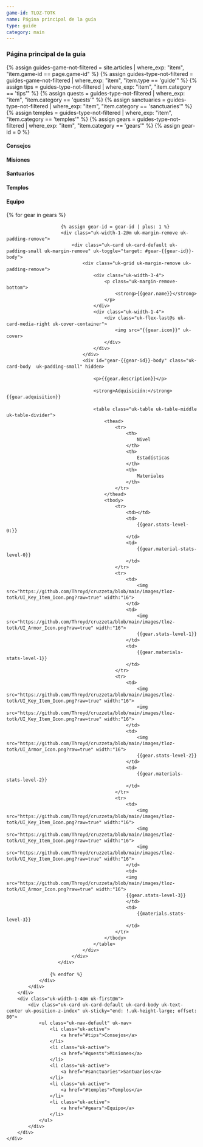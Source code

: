 ```yaml
---
game-id: TLOZ-TOTK
name: Página principal de la guía
type: guide
category: main
---
```

<h3>Página principal de la guía</h3>
{% assign guides-game-not-filtered = site.articles | where_exp: "item", "item.game-id == page.game-id" %}
{% assign guides-type-not-filtered = guides-game-not-filtered | where_exp: "item", "item.type == 'guide'" %}
{% assign tips = guides-type-not-filtered | where_exp: "item", "item.category == 'tips'" %}
{% assign quests = guides-type-not-filtered | where_exp: "item", "item.category == 'quests'" %}
{% assign sanctuaries = guides-type-not-filtered | where_exp: "item", "item.category == 'sanctuaries'" %}
{% assign temples = guides-type-not-filtered | where_exp: "item", "item.category == 'temples'" %}
{% assign gears = guides-type-not-filtered | where_exp: "item", "item.category == 'gears'" %}
{% assign gear-id = 0 %}
<div>
    <div class="uk-grid">
        <div class="uk-width-3-4@m">
            <div>
                <h4 id="tips">Consejos</h4>
                <h4 id="quests">Misiones</h4>
                <h4 id="sanctuaries">Santuarios</h4>
                <h4 id="temples">Templos</h4>
                <h4 id="gears">Equipo</h4>
                <div class="uk-grid uk-margin-remove uk-padding-remove">
                    {% for gear in gears %}

                        {% assign gear-id = gear-id | plus: 1 %}
                        <div class="uk-width-1-2@m uk-margin-remove uk-padding-remove">
                            <div class="uk-card uk-card-default uk-padding-small uk-margin-remove" uk-toggle="target: #gear-{{gear-id}}-body">
                                <div class="uk-grid uk-margin-remove uk-padding-remove">
                                    <div class="uk-width-3-4">
                                        <p class="uk-margin-remove-bottom">
                                            <strong>{{gear.name}}</strong>
                                        </p>
                                    </div>
                                    <div class="uk-width-1-4">
                                        <div class="uk-flex-last@s uk-card-media-right uk-cover-container">
                                            <img src="{{gear.icon}}" uk-cover>
                                        </div>
                                    </div>
                                </div> 
                                <div id="gear-{{gear-id}}-body" class="uk-card-body  uk-padding-small" hidden>
                                    
                                    <p>{{gear.description}}</p>

                                    <strong>Adquisición:</strong> {{gear.adquisition}}
                                    
                                    <table class="uk-table uk-table-middle uk-table-divider">
                                        <thead>
                                            <tr>
                                                <th>
                                                    Nivel
                                                </th>
                                                <th>
                                                    Estadísticas
                                                </th>
                                                <th>
                                                    Materiales
                                                </th>
                                            </tr>
                                        </thead>
                                        <tbody>
                                            <tr>
                                                <td></td>
                                                <td>
                                                    {{gear.stats-level-0:}}
                                                </td>
                                                <td>
                                                    {{gear.material-stats-level-0}}
                                                </td>
                                            </tr>
                                            <tr>
                                                <td>
                                                    <img src="https://github.com/Throyd/cruzzeta/blob/main/images/tloz-totk/UI_Key_Item_Icon.png?raw=true" width:"16">
                                                </td>
                                                <td>
                                                    <img src="https://github.com/Throyd/cruzzeta/blob/main/images/tloz-totk/UI_Armor_Icon.png?raw=true" width:"16">  
                                                    {{gear.stats-level-1}}
                                                </td>
                                                <td>
                                                    {{gear.materials-stats-level-1}}
                                                </td>
                                            </tr>
                                            <tr>
                                                <td>
                                                    <img src="https://github.com/Throyd/cruzzeta/blob/main/images/tloz-totk/UI_Key_Item_Icon.png?raw=true" width:"16">
                                                    <img src="https://github.com/Throyd/cruzzeta/blob/main/images/tloz-totk/UI_Key_Item_Icon.png?raw=true" width:"16">
                                                </td>
                                                <td>
                                                    <img src="https://github.com/Throyd/cruzzeta/blob/main/images/tloz-totk/UI_Armor_Icon.png?raw=true" width:"16"> 
                                                    {{gear.stats-level-2}}
                                                </td>
                                                <td>
                                                    {{gear.materials-stats-level-2}}
                                                </td>
                                            </tr>
                                            <tr>
                                                <td>
                                                    <img src="https://github.com/Throyd/cruzzeta/blob/main/images/tloz-totk/UI_Key_Item_Icon.png?raw=true" width:"16">
                                                    <img src="https://github.com/Throyd/cruzzeta/blob/main/images/tloz-totk/UI_Key_Item_Icon.png?raw=true" width:"16">
                                                    <img src="https://github.com/Throyd/cruzzeta/blob/main/images/tloz-totk/UI_Key_Item_Icon.png?raw=true" width:"16">                                                    
                                                </td>
                                                <td>
                                                <img src="https://github.com/Throyd/cruzzeta/blob/main/images/tloz-totk/UI_Armor_Icon.png?raw=true" width:"16">  
                                                {{gear.stats-level-3}}
                                                </td>
                                                <td>
                                                    {{materials.stats-level-3}}
                                                </td>
                                            </tr>                                            
                                        </tbody>
                                    </table>
                                </div>
                            </div>
                       </div>

                    {% endfor %}
                </div>
            </div>
        </div>
        <div class="uk-width-1-4@m uk-first@m">
            <div class="uk-card uk-card-default uk-card-body uk-text-center uk-position-z-index" uk-sticky="end: !.uk-height-large; offset: 80">
                <ul class="uk-nav-default" uk-nav>
                    <li class="uk-active">
                        <a href="#tips">Consejos</a>
                    </li>
                    <li class="uk-active">
                        <a href="#quests">Misiones</a>
                    </li>
                    <li class="uk-active">
                        <a href="#sanctuaries">Santuarios</a>
                    </li>
                    <li class="uk-active">
                        <a href="#temples">Templos</a>
                    </li>
                    <li class="uk-active">
                        <a href="#gears">Equipo</a>
                    </li>
                </ul>
            </div>
        </div>
    </div>
</div>